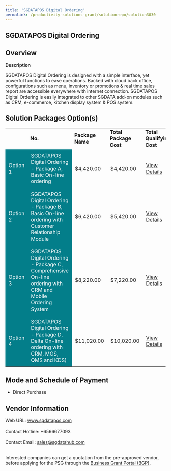 ```yaml
---
title: 'SGDATAPOS Digital Ordering'
permalink: /productivity-solutions-grant/solutionrepo/solution3030
---
```


## SGDATAPOS Digital Ordering

## Overview

**Description**

SGDATAPOS Digital Ordering is designed with a simple interface, yet powerful functions to ease operations.
Backed with cloud back office, configurations such as menu, inventory or promotions & real time sales report are accessible everywhere with internet connection.
SGDATAPOS Digital Ordering is easily integrated to other SGDATA add-on modules such as CRM, e-commerce, kitchen display system & POS system.

## Solution Packages Option(s)

<table>
<th>
<td><b>No.</b></td>
<td><b>Package Name</b></td>
<td><b>Total Package Cost</b></td>
<td><b>Total Qualifying Cost</b></td>
<td><b>Solution Details</b></td>
</th>
<tr>
<td style='padding: 10px; background-color: #037E8A; color: #FFFFFF;'>Option 1</td>
<td style='padding: 10px; background-color: #037E8A; color: #FFFFFF;'>SGDATAPOS Digital Ordering - Package A, Basic On-line ordering</td>
<td style='padding: 10px;'>$4,420.00</td>
<td style='padding: 10px;'>$4,420.00</td>
<td style='padding: 10px;'><a href='https://www.gobusiness.gov.sg/images/psg/Singapore_DataHub_Desensitised_Annex_3_Part_1.pdf' target='_blank'>View Details</a></td>
</tr>
<tr>
<td style='padding: 10px; background-color: #037E8A; color: #FFFFFF;'>Option 2</td>
<td style='padding: 10px; background-color: #037E8A; color: #FFFFFF;'>SGDATAPOS Digital Ordering - Package B, Basic On-line ordering with Customer Relationship Module</td>
<td style='padding: 10px;'>$6,420.00</td>
<td style='padding: 10px;'>$5,420.00</td>
<td style='padding: 10px;'><a href='https://www.gobusiness.gov.sg/images/psg/Singapore_DataHub_Desensitised_Annex_3_Part_2.pdf' target='_blank'>View Details</a></td>
</tr>
<tr>
<td style='padding: 10px; background-color: #037E8A; color: #FFFFFF;'>Option 3</td>
<td style='padding: 10px; background-color: #037E8A; color: #FFFFFF;'>SGDATAPOS Digital Ordering - Package C, Comprehensive On-line ordering with CRM and Mobile Ordering System</td>
<td style='padding: 10px;'>$8,220.00</td>
<td style='padding: 10px;'>$7,220.00</td>
<td style='padding: 10px;'><a href='https://www.gobusiness.gov.sg/images/psg/Singapore_DataHub_Desensitised_Annex_3_Part_3.pdf' target='_blank'>View Details</a></td>
</tr>
<tr>
<td style='padding: 10px; background-color: #037E8A; color: #FFFFFF;'>Option 4</td>
<td style='padding: 10px; background-color: #037E8A; color: #FFFFFF;'>SGDATAPOS Digital Ordering - Package D, Delta On-line ordering with CRM, MOS, QMS and KDS)</td>
<td style='padding: 10px;'>$11,020.00</td>
<td style='padding: 10px;'>$10,020.00</td>
<td style='padding: 10px;'><a href='https://www.gobusiness.gov.sg/images/psg/Singapore_DataHub_Desensitised_Annex_3_Part_4.pdf' target='_blank'>View Details</a></td>
</tr>
</table>

## Mode and Schedule of Payment

 - Direct Purchase

## Vendor Information

 Web URL: www.sgdatapos.com <br><br>Contact Hotline: +6566677093 <br><br>Contact Email: sales@sgdatahub.com <br><br>

Interested companies can get a quotation from the pre-approved vendor, before applying for the PSG through the <a href='https://www.businessgrants.gov.sg/' target='_blank' rel='noopener'>Business Grant Portal (BGP)</a>.

<script src="/jquery/resize-tables.js"></script>
